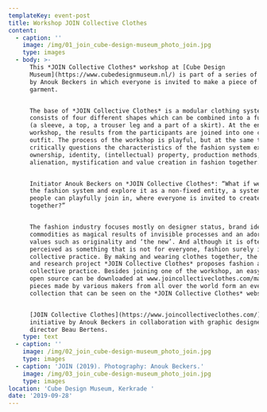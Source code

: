 ```yaml
---
templateKey: event-post
title: Workshop JOIN Collective Clothes
content:
  - caption: ''
    image: /img/01_join_cube-design-museum_photo_join.jpg
    type: images
  - body: >-
      This *JOIN Collective Clothes* workshop at [Cube Design
      Museum](https://www.cubedesignmuseum.nl/) is part of a series of workshops
      by Anouk Beckers in which everyone is invited to make a piece of a
      garment.


      The base of *JOIN Collective Clothes* is a modular clothing system that
      consists of four different shapes which can be combined into a full outfit
      (a sleeve, a top, a trouser leg and a part of a skirt). At the end of the
      workshop, the results from the participants are joined into one complete
      outfit. The process of the workshop is playful, but at the same time it
      critically questions the characteristics of the fashion system exploring
      ownership, identity, (intellectual) property, production methods,
      alienation, mystification and value creation in fashion together.


      Initiator Anouk Beckers on *JOIN Collective Clothes*: “What if we open up
      the fashion system and explore it as a non-fixed entity, a system where
      people can playfully join in, where everyone is invited to create fashion
      together?”


      The fashion industry focuses mostly on designer status, brand identity,
      commodities as magical results of invisible processes and an adoration of
      values such as originality and ‘the new’. And although it is often
      perceived as something that is not for everyone, fashion surely is a
      collective practice. By making and wearing clothes together, the design
      and research project *JOIN Collective Clothes* proposes fashion as a
      collective practice. Besides joining one of the workshop, an easy-to-use
      open source can be downloaded at www.joincollectiveclothes.com/manual. The
      pieces made by various makers from all over the world form an ever-growing
      collection that can be seen on the *JOIN Collective Clothes* website.


      [JOIN Collective Clothes](https://www.joincollectiveclothes.com/) is an
      initiative by Anouk Beckers in collaboration with graphic designer and art
      director Beau Bertens.
    type: text
  - caption: ''
    image: /img/02_join_cube-design-museum_photo_join.jpg
    type: images
  - caption: 'JOIN (2019). Photography: Anouk Beckers.'
    image: /img/03_join_cube-design-museum_photo_join.jpg
    type: images
location: 'Cube Design Museum, Kerkrade '
date: '2019-09-28'
---
```


